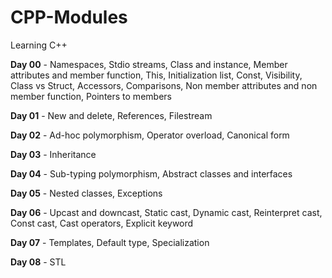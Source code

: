 # CPP-Modules
Learning C++

**Day 00** - Namespaces, Stdio streams, Class and instance, Member attributes and member function, This, Initialization list, Const, Visibility, Class vs Struct, Accessors, Comparisons, Non member attributes and non member function, Pointers to members

**Day 01** - New and delete, References, Filestream

**Day 02** - Ad-hoc polymorphism, Operator overload, Canonical form

**Day 03** - Inheritance

**Day 04** - Sub-typing polymorphism, Abstract classes and interfaces

**Day 05** - Nested classes, Exceptions

**Day 06** - Upcast and downcast, Static cast, Dynamic cast, Reinterpret cast, Const cast, Cast operators, Explicit keyword

**Day 07** - Templates, Default type, Specialization

**Day 08** - STL
